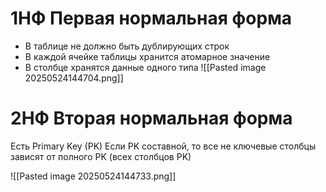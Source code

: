 # 1НФ Первая нормальная форма
- В таблице не должно быть дублирующих строк
- В каждой ячейке таблицы хранится атомарное значение
- В столбце хранятся данные одного типа
![[Pasted image 20250524144704.png]]

# 2НФ Вторая нормальная форма
Есть Primary Key (PK)
Если PK составной, то все не ключевые столбцы зависят от полного PK (всех столбцов PK)

![[Pasted image 20250524144733.png]]